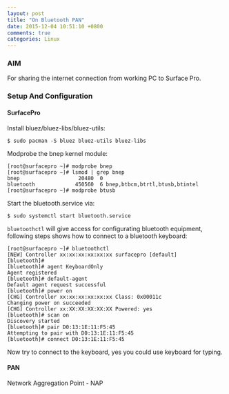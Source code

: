 ```yaml
---
layout: post
title: "On Bluetooth PAN"
date: 2015-12-04 10:51:10 +0800
comments: true
categories: Linux
---
```

### AIM
For sharing the internet connection from working PC to Surface Pro.   

### Setup And Configuration 
#### SurfacePro
Install bluez/bluez-libs/bluez-utils:     

```
$ sudo pacman -S bluez bluez-utils bluez-libs
```

Modprobe the bnep kernel module:    

```
[root@surfacepro ~]# modprobe bnep
[root@surfacepro ~]# lsmod | grep bnep
bnep                   20480  0
bluetooth             450560  6 bnep,btbcm,btrtl,btusb,btintel
[root@surfacepro ~]# modprobe btusb
```

Start the bluetooth.service via:     

```
$ sudo systemctl start bluetooth.service
```

`bluetoothctl` will give access for configurating bluetooth equipment, following steps
shows how to connect to a bluetooth keyboard:     

```
[root@surfacepro ~]# bluetoothctl 
[NEW] Controller xx:xx:xx:xx:xx:xx surfacepro [default]
[bluetooth]#
[bluetooth]# agent KeyboardOnly 
Agent registered
[bluetooth]# default-agent      
Default agent request successful
[bluetooth]# power on
[CHG] Controller xx:xx:xx:xx:xx:xx Class: 0x00011c
Changing power on succeeded
[CHG] Controller xx:XX:XX:XX:XX:XX Powered: yes
[bluetooth]# scan on
Discovery started
[bluetooth]# pair D0:13:1E:11:F5:45
Attempting to pair with D0:13:1E:11:F5:45
[bluetooth]# connect D0:13:1E:11:F5:45
```

Now try to connect to the keyboard, yes you could use keyboard for typing.    

#### PAN
Network Aggregation Point - NAP    


